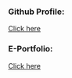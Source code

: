 ### Github Profile:
[Click here](https://github.com/gweezini)

### E-Portfolio:
[Click here]([https://gweeeportfolio.netlify.app/](https://tisgweezinieportfolio.netlify.app/))
